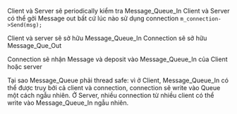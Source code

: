 
Client và Server sẽ periodically kiểm tra Message_Queue_In
Client và Server có thể gởi Message out bất cứ lúc nào sử dụng connection `m_connection->Send(msg);`

Client và server sẽ sở hữu Message_Queue_In
Connection sẽ sở hữu Message_Que_Out

Connection sẽ nhận Message và deposit vào Message_Queue_In của Client hoặc server


Tại sao Message_Queue phải thread safe: 
vì ở Client, Message_Queue_In có thể được truy bởi cả client và connection, connection sẽ write vào Queue một cách ngẫu nhiên.
Ở Server, nhiều connection từ nhiều client có thể write vào Message_Queue_In ngẫu nhiên.
